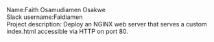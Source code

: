 Name:Faith Osamudiamen Osakwe  
Slack username:Faidiamen  
Project description: Deploy an NGINX web server that serves a custom index.html accessible via HTTP on port 80.  
